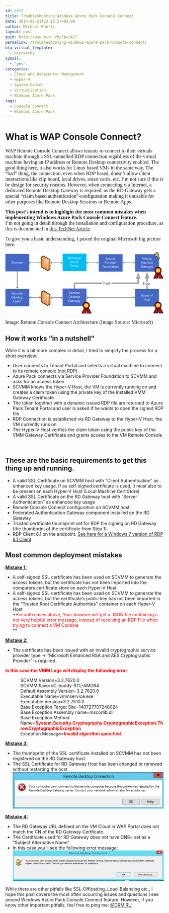 ```yaml
---
id: 2417
title: Troubleshooting Windows Azure Pack Console Connect
date: 2014-03-21T23:16:27+02:00
author: Michael Rüefli
layout: post
guid: http://www.miru.ch/?p=2417
permalink: /troubleshooting-windows-azure-pack-console-connect/
bfa_virtual_template:
  - hierarchy
s2mail:
  - 'yes'
categories:
  - Cloud and Datacenter Management
  - Hyper-V
  - System Center
  - Virtualization
  - Windows Azure Pack
tags:
  - Console Connect
  - Windows Azure Pack
---
```

# What is WAP Console Connect?

<span style="font-family: Times New Roman; font-size: 12pt;">WAP Remote Console Connect <span style="color: #1c1c1c;">allows tenants to connect to their virtuals machine through a SSL-tunnelled RDP connection regardless of the virtual machine having an IP address or Remote Desktop connectivity enabled.</span> The good thing here, it also works for Linux based VMs in the same way. The &#8220;bad&#8221; thing, the connection, even when RDP based, doesn&#8217;t allow client interactions like clip board, local drives, smart cards, etc. I&#8217;m not sure if this is be design for security reasons. However, when connecting via Internet, a dedicated Remote Desktop Gateway is required, as the RD Gateway gets a special &#8220;claim based authentication&#8221;-configuration making it unusable for other purposes like Remote Desktop Sessions or Remote Apps.<br /> </span>

<span style="font-family: Times New Roman; font-size: 12pt;"><strong>This post&#8217;s intend is to highlight the most common mistakes when implementing Windows Azure Pack Console Connect feature</strong>.<br /> I&#8217;m not going in detail through the installation and configuration procedure, as this is documented in <a href="http://technet.microsoft.com/en-us/library/dn469415.aspx" target="_blank">this TechNet Article</a>.<br /> </span>

<span style="font-family: Times New Roman; font-size: 12pt;">To give you a basic understanding, I pasted the original Microsoft big picture here.<br /> </span>

![](../content/images/2014/03/031914_2159_Troubleshoo1.gif) <span style="font-family: Times New Roman; font-size: 12pt;"><br /> </span>

<span style="font-family: Times New Roman; font-size: 12pt;">Image: Remote Console Connect Architecture (Image Source: Microsoft)<br /> </span>

## How it works &#8220;in a nutshell&#8221;

While it is a bit more complex in detail, I tried to simplify the process for a short overview.

  * User connects to Tenant Portal and selects a virtual machine to connect to its remote console (not RDP)
  * Azure Pack connects via Service Provider Foundation to SCVMM and asks for an access token
  * SCVMM knows the Hyper-V Host, the VM is currently running on and creates a claim token using the private key of the installed VMM Gateway Certificate
  * The token together with a dynamic issued RDP file are returned to Azure Pack Tenant Portal and user is asked if he wants to open the signed RDP file
  * RDP Connection is established via RD Gateway to the Hyper-V Host, the VM currently runs on
  * The Hyper-V Host verifies the claim token using the public key of the VMM Gateway Certificate and grants access to the VM Remote Console

&nbsp;

## These are the basic requirements to get this thing up and running.

  * A valid SSL Certificate on SCVMM host with &#8220;Client Authentication&#8221; as enhanced key usage. If as self-signed certificate is used, it must also to be present on each Hyper-V Host (Local Machine Cert Store)
  * A valid SSL Certificate on the RD Gateway host with &#8220;Server Authentication&#8221; as enhanced key usage
  * Remote Console Connect configuration on SCVMM host
  * Federated Authentication Gateway component installed on the RD Gateway
  * Trusted certificate thumbprint set for RDP file signing on RD Gateway (the thumbprint of the certificate from Step 1)
  * RDP Client 8.1 on the endpoint. <a href="http://support.microsoft.com/kb/2830477/en-us" target="_blank">See here for a Windows 7 version of RDP 8.1 Client</a>

## Most common deployment mistakes

<span style="text-decoration: underline;"><strong>Mistake 1:<br /> </strong></span>

  * A self-signed SSL certificate has been used on SCVMM to generate the access tokens, but the certificate has not been imported into the computers certificate store on each Hyper-V Host
  * A self-signed SSL certificate has been used on SCVMM to generate the access tokens, but the certificate&#8217;s public key has not been imported in the &#8220;Trusted Root Certificate Authorities&#8221; container on each Hyper-V Host  
    **<span style="color: red;">In both cases above, Your browser will get a JSON file containing a not very helpful error message, instead of receiving an RDP File when trying to connect a VM Console</span>  
** 

<span style="text-decoration: underline;"><strong>Mistake 2:<br /> </strong></span>

  * The certificate has been issued with an invalid cryptographic service provider type -> &#8220;Microsoft Enhanced RSA and AES Cryptographic Provider&#8221; is required.

<span style="color: red;"><strong>In this case the VMM Logs will display the following error:<br /> </strong></span>

<p style="margin-left: 36pt;">
  SCVMM Version=3.2.7620.0<br /> SCVMM flavor=C-buddy-RTL-AMD64<br /> Default Assembly Version=3.2.7620.0<br /> Executable Name=vmmservice.exe<br /> Executable Version=3.2.7510.0<br /> Base Exception Target Site=140727707248024<br /> Base Exception Assembly name=mscorlib.dll<br /> Base Exception Method Name=<span style="color: red;"><strong>System.Security.Cryptography.CryptographicException.ThrowCryptographicException<br /> </strong></span>Exception Message=<span style="color: red;"><strong>Invalid algorithm specified</strong></span>.
</p>

<span style="text-decoration: underline;"><strong>Mistake 3:<br /> </strong></span>

  * The thumbprint of the SSL certificate installed on SCVMM has not been registered on the RD Gateway host
  * The SSL Certificate for RD Gateway Host has been changed or renewed without restarting the host  
![](../content/images/2014/03/032114_2114_Troubleshoo1.png) 

<span style="text-decoration: underline;"><strong>Mistake 4:<br /> </strong></span>

  * The RD Gateway URL defined on the VM Cloud in WAP Portal does not match the CN of the RD Gateway Certficate.
  * The Certificate used for RD Gateway does not have DNS=<gatewayFQDN> set as a &#8220;Subject Alternative Name&#8221;
  * In this case you&#8217;ll see the following error message:  
![](../content/images/2014/03/032114_2114_Troubleshoo2.png) 

While there are other pitfalls like SSL-Offloading, Load-Balancing etc., I hope this post covers the most often occurring issues and questions I see around Windows Azure Pack Console Connect feature. However, if you know other important pitfalls, feel free to ping me: <a href="http://www.twitter.com/DRMIRU" target="_blank">@DRMIRU</a>